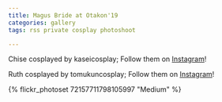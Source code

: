 ```yaml
---
title: Magus Bride at Otakon'19
categories: gallery
tags: rss private cosplay photoshoot

---
```


Chise cosplayed by kaseicosplay; Follow them on [Instagram](https://www.instagram.com/kaseicosplay)!

Ruth cosplayed by tomukuncosplay; Follow them on [Instagram](https://www.instagram.com/tomukuncosplay)!

{% flickr_photoset 72157711798105997 "Medium" %}